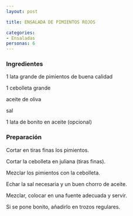 ```yaml
---
layout: post

title: ENSALADA DE PIMIENTOS ROJOS

categories:
- Ensaladas
personas: 6 
---
```


<h3>Ingredientes</h3>
1 lata grande de pimientos de buena calidad

1 cebolleta grande

aceite de oliva

sal

1 lata de bonito en aceite (opcional)

<h3>Preparación</h3>
Cortar en tiras finas los pimientos.

Cortar la cebolleta en juliana (tiras finas).

Mezclar los pimientos con la cebolleta.

Echar la sal necesaria y un buen chorro de aceite.

Mezclar, colocar en una fuente adecuada y servir.

Si se pone bonito, añadirlo en trozos regulares.

